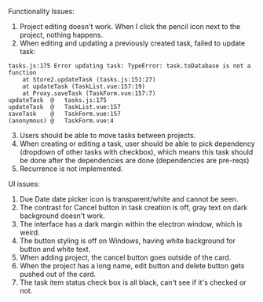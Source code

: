 Functionality Issues:
1. Project editing doesn't work. When I click the pencil icon next to the project, nothing happens. 
2. When editing and updating a previously created task, failed to update task:
```
tasks.js:175 Error updating task: TypeError: task.toDatabase is not a function
    at Store2.updateTask (tasks.js:151:27)
    at updateTask (TaskList.vue:157:19)
    at Proxy.saveTask (TaskForm.vue:157:7)
updateTask	@	tasks.js:175
updateTask	@	TaskList.vue:157
saveTask	@	TaskForm.vue:157
(anonymous)	@	TaskForm.vue:4

```
3. Users should be able to move tasks between projects.
4. When creating or editing a task, user should be able to pick dependency (dropdown of other tasks with checkbox), which means this task should be done after the dependencies are done (dependencies are pre-reqs)
5. Recurrence is not implemented.

UI issues:
1. Due Date date picker icon is transparent/white and cannot be seen.
2. The contrast for Cancel button in task creation is off, gray text on dark background doesn't work.
3. The interface has a dark margin within the electron window, which is weird.
4. The button styling is off on Windows, having white background for button and white text.
5. When adding project, the cancel button goes outside of the card.
6. When the project has a long name, edit button and delete button gets pushed out of the card.
7. The task item status check box is all black, can't see if it's checked or not.